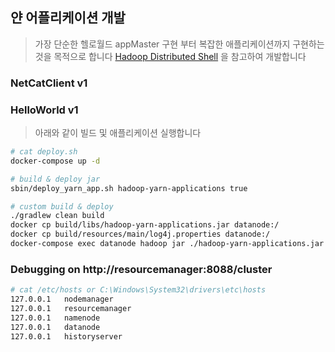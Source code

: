 ## 얀 어플리케이션 개발

> 가장 단순한 헬로월드 appMaster 구현 부터 복잡한 애플리케이션까지 구현하는 것을 목적으로 합니다 
> [Hadoop Distributed Shell](https://github.com/psyoblade/hadoop/tree/aa74a303ed30a057893c6d2d9fb1e07e7d1f4a7d/hadoop-yarn-project/hadoop-yarn/hadoop-yarn-applications/hadoop-yarn-applications-distributedshell/src/main/java/org/apache/hadoop/yarn/applications/distributedshell) 을 참고하여 개발합니다


### NetCatClient v1
> 

### HelloWorld v1
> 아래와 같이 빌드 및 애플리케이션 실행합니다
```bash
# cat deploy.sh
docker-compose up -d

# build & deploy jar
sbin/deploy_yarn_app.sh hadoop-yarn-applications true

# custom build & deploy
./gradlew clean build
docker cp build/libs/hadoop-yarn-applications.jar datanode:/
docker cp build/resources/main/log4j.properties datanode:/
docker-compose exec datanode hadoop jar ./hadoop-yarn-applications.jar .
```

### Debugging on http://resourcemanager:8088/cluster
```bash
# cat /etc/hosts or C:\Windows\System32\drivers\etc\hosts
127.0.0.1	nodemanager
127.0.0.1	resourcemanager
127.0.0.1	namenode
127.0.0.1	datanode
127.0.0.1	historyserver
```